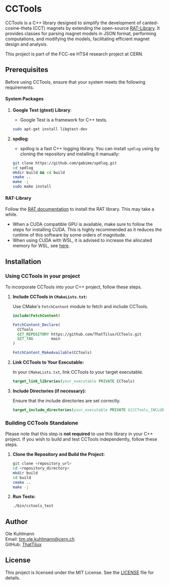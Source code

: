 # CCTools

CCTools is a C++ library designed to simplify the development of canted-cosine-theta (CCT) magnets by extending the open-source [RAT-Library](https://gitlab.com/Project-Rat). It provides classes for parsing magnet models in JSON format, performing computations, and modifying the models, facilitating efficient magnet design and analysis.

This project is part of the FCC-ee HTS4 research project at CERN.


## Prerequisites

Before using CCTools, ensure that your system meets the following requirements.

#### System Packages

1. **Google Test (gtest) Library**:
   - Google Test is a framework for C++ tests.
   ```sh
   sudo apt-get install libgtest-dev
   ```

2. **spdlog**:
   - spdlog is a fast C++ logging library.
   You can install `spdlog` using by cloning the repository and installing it manually:
   ```sh
   git clone https://github.com/gabime/spdlog.git
   cd spdlog
   mkdir build && cd build
   cmake ..
   make -j
   sudo make install
   ```

#### RAT-Library
Follow the [RAT documentation](https://gitlab.com/Project-Rat/rat-documentation) to install the RAT library. This may take a while.
- When a CUDA compatible GPU is available, make sure to follow the steps for installing CUDA. This is highly recommended as it reduces the runtime of this software by some orders of magnitude.
- When using CUDA with WSL, it is advised to increase the allocated memory for WSL, see [here](https://geronimo-bergk.medium.com/optimizing-wsl2-performance-setting-memory-and-cpu-allocation-on-windows-513eba7b6086).


## Installation
### Using CCTools in your project

To incorporate CCTools into your C++ project, follow these steps.

1. **Include CCTools in `CMakeLists.txt`:**

   Use CMake's `FetchContent` module to fetch and include CCTools.

   ```cmake
   include(FetchContent)

   FetchContent_Declare(
     CCTools
     GIT_REPOSITORY https://github.com/ThatTilux/CCTools.git
     GIT_TAG        main
   )

   FetchContent_MakeAvailable(CCTools)
   ```

2. **Link CCTools to Your Executable:**

   In your `CMakeLists.txt`, link CCTools to your target executable.

   ```cmake
   target_link_libraries(your_executable PRIVATE CCTools)
   ```

3. **Include Directories (if necessary):**

   Ensure that the include directories are set correctly.

   ```cmake
   target_include_directories(your_executable PRIVATE ${CCTools_INCLUDE_DIRS})
   ```


### Building CCTools Standalone

Please note that this step is  **not required** to use this library in your C++ project. If you wish to build and test CCTools independently, follow these steps.

1. **Clone the Repository and Build the Project:**
    ```sh
    git clone <repository_url>
    cd <repository_directory>
    mkdir build
    cd build
    cmake ..
    make -j
    ```

2. **Run Tests:**
    ```sh
    ./bin/cctools_test
    ```

## Author

Ole Kuhlmann  
Email: [tim.ole.kuhlmann@cern.ch](mailto:tim.ole.kuhlmann@cern.ch)  
GitHub: [ThatTilux](https://github.com/ThatTilux)

## License

This project is licensed under the MIT License. See the [LICENSE](LICENSE) file for details.
